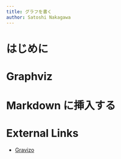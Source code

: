 ```yaml
---
title: グラフを書く
author: Satoshi Nakagawa
---
```


# はじめに

# Graphviz

# Markdown に挿入する

<!---
![Alt text](https://g.gravizo.com/svg?
  digraph G {
    size ="4,4";
    rankdir = TD;
    node[shape="box",style="filled",color="lightblue"];
    edge[dir="back"];
    A [label="bar/\nWorking Directory"];
    B [label="Staging Area (Index)", color="gray"];
    C [label="bar/.git/\nLocal Repostiry"];
    C -> B [label="commit/\nreset"];
    B -> A [label="add/\nreset"];
    }
)
-->

<!---

![Alt text](https://g.gravizo.com/svg?
  digraph G {
    size ="4,4";
    main [shape=box];
    main -> parse [weight=8];
    parse -> execute;
    main -> init [style=dotted];
    main -> cleanup;
    execute -> { make_string; printf}
    init -> make_string;
    edge [color=red];
    main -> printf [style=bold,label="100 times"];
    make_string [label="make a string"];
    node [shape=box,style=filled,color=".7 .3 1.0"];
    execute -> compare;
  }
)

-->


# External Links

- [Gravizo](https://www.gravizo.com)

